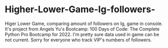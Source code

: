 # Higher-Lower-Game-Ig-followers-
Higer Lower Game, comparing amount of followers on Ig, game in console.
It's project from Angels Yu's Bootcamp:
100 Days of Code: The Complete Python Pro Bootcamp for 2022.
I'm pretty sure data used in game can be not current. Sorry for everyone who track VIP's numbers of followers. 
